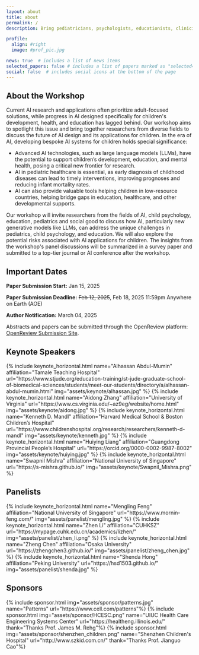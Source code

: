 ```yaml
---
layout: about
title: about
permalink: /
description: Bring pediatricians, psychologists, educationists, clinicians and AI researchers together to think about the future.

profile:
  align: #right
  image: #prof_pic.jpg

news: true  # includes a list of news items
selected_papers: false # includes a list of papers marked as "selected={true}"
social: false  # includes social icons at the bottom of the page
---
```


<!-- {% include visual.html %} -->

## About the Workshop

Current AI research and applications often prioritize adult-focused solutions, while progress in AI designed specifically for children's development, health, and education has lagged behind. Our workshop aims to spotlight this issue and bring together researchers from diverse fields to discuss the future of AI design and its applications for children. In the era of AI, developing bespoke AI systems for children holds special significance: 
- Advanced AI technologies, such as large language models (LLMs), have the potential to support children’s development, education, and mental health, posing a critical new frontier for research. 
- AI in pediatric healthcare is essential, as early diagnosis of childhood diseases can lead to timely interventions, improving prognoses and reducing infant mortality rates. 
- AI can also provide valuable tools helping children in low-resource countries, helping bridge gaps in education, healthcare, and other developmental supports. 

Our workshop will invite researchers from the fields of AI, child psychology, education, pediatrics and social good to discuss how AI, particularly new generative models like LLMs, can address the unique challenges in pediatrics, child psychology, and education. We will also explore the potential risks associated with AI applications for children. The insights from the workshop's panel discussions will be summarized in a survey paper and submitted to a top-tier journal or AI conference after the workshop.   

## Important Dates

**Paper Submission Start:** Jan 15, 2025       

**Paper Submission Deadline:** ~~Feb 12, 2025~~, Feb 18, 2025 11:59pm Anywhere on Earth (AOE)    

**Author Notification:** March 04, 2025   

Abstracts and papers can be submitted through the OpenReview platform: [OpenReview Submission Site](https://openreview.net/group?id=ICLR.cc/2025/Workshop/AI4CHL).


<!-- **❗Call for Reviewers:** We are hiring Program Committee Members (Reviewers) for our Workshop. If your are interested in it, please fill this [Google Form](https://forms.gle/cxvDnAdfa2CCqJW58). -->

## Keynote Speakers

<div class="row row-cols-3 projects pt-3 pb-3">
  {% include keynote_horizontal.html name="Alhassan Abdul-Mumin" affiliation="Tamale Teaching Hospital" url="https://www.stjude.org/education-training/st-jude-graduate-school-of-biomedical-sciences/students/meet-our-students/directory/a/alhassan-abdul-mumin.html" img="assets/keynote/alhassan.jpg" %}
  {% include keynote_horizontal.html name="Aidong Zhang" affiliation="University of Virginia" url="https://www.cs.virginia.edu/~az9eg/website/home.html" img="assets/keynote/aidong.jpg" %}
  {% include keynote_horizontal.html name="Kenneth D. Mandl" affiliation="Harvard Medical School & Boston Children’s Hospital" url="https://www.childrenshospital.org/research/researchers/kenneth-d-mandl" img="assets/keynote/kenneth.jpg" %}
  {% include keynote_horizontal.html name="Huiying Liang" affiliation="Guangdong Provincial People’s Hospital" url="https://orcid.org/0000-0002-9987-8002" img="assets/keynote/huiying.jpg" %}
  {% include keynote_horizontal.html name="Swapnil Mishra" affiliation="National University of Singapore" url="https://s-mishra.github.io/" img="assets/keynote/Swapnil_Mishra.png" %}
</div>

## Panelists

<div class="row row-cols-3 projects pt-3 pb-3">
  {% include keynote_horizontal.html name="Mengling Feng" affiliation="National University of Singapore" url="https://www.mornin-feng.com/" img="assets/panelist/mengling.jpg" %}
  {% include keynote_horizontal.html name="Zhen Li" affiliation="CUHKSZ" url="https://mypage.cuhk.edu.cn/academics/lizhen/" img="assets/panelist/zhen_li.png" %}
  {% include keynote_horizontal.html name="Zheng Chen" affiliation="Osaka University" url="https://zhengchen3.github.io/" img="assets/panelist/zheng_chen.jpg" %}
  {% include keynote_horizontal.html name="Shenda Hong" affiliation="Peking University" url="https://hsd1503.github.io/" img="assets/panelist/shenda.jpg" %}
</div>


## Sponsors

<div class="row row-cols-3 projects pt-3 pb-3">
{% include sponsor.html img="assets/sponsor/patterns.jpg" name="Patterns" url="https://www.cell.com/patterns"%}
{% include sponsor.html img="assets/sponsor/HCESC.png" name="UIUC Health Care Engineering Systems Center" url="https://healtheng.illinois.edu/" thank="Thanks Prof. James M. Rehg"%}
{% include sponsor.html img="assets/sponsor/shenzhen_children.png" name="Shenzhen Children's Hospital" url="http://www.szkid.com.cn/" thank="Thanks Prof. Jianguo Cao"%}
</div>

<!-- {% if page.news %}
  {% include news.html %}
{% endif %} -->
